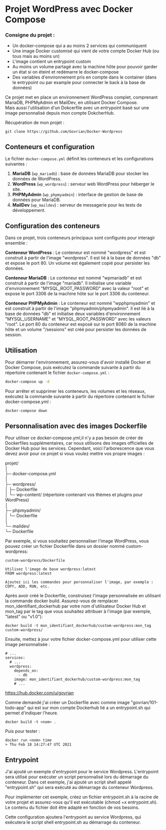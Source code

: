 # Projet WordPress avec Docker Compose

### Consigne du projet :

- Un docker-compose qui a au moins 2 services qui communiquent  
- Une image Docker customisé qui vient de votre compte Docker Hub (ou tous mais au moins un)  
- L'image contient un entrypoint custom  
- Au moins un volume partagé avec la machine hôte pour pouvoir garder un état si on éteint et redémarre le docker-compose  
- Des variables d'environnement pris en compte dans le container (dans le entrypoint ou par example pour connecter le back à la base de données)  
  

Ce projet met en place un environnement WordPress complet, comprenant MariaDB, PHPMyAdmin et MailDev, en utilisant Docker Compose.  
Mais aussi l'utilisation d'un Dokcerfile avec un entrypoint basé sur une image personnalisé depuis mon compte DokcherHub.
  
Récupération de mon projet : 

```
git clone https://github.com/Govrian/Docker-Wordpress
```

## Conteneurs et configuration

Le fichier `docker-compose.yml` définit les conteneurs et les configurations suivantes :

1. **MariaDB** (`wp_mariadb`) : base de données MariaDB pour stocker les données de WordPress.
2. **WordPress** (`wp_wordpress`) : serveur web WordPress pour héberger le site.
3. **PHPMyAdmin** (`wp_phpmyadmin`) : interface de gestion de base de données pour MariaDB.
4. **MailDev** (`wp_maildev`) : serveur de messagerie pour les tests de développement.

## Configuration des conteneurs
Dans ce projet, trois conteneurs principaux sont configurés pour interagir ensemble :

**Conteneur WordPress** : Le conteneur est nommé "wordpress" et est construit à partir de l'image "wordpress". Il est lié à la base de données "db" et expose le port 80. Un volume est également copié pour persister les données.

**Conteneur MariaDB** : Le conteneur est nommé "wpmariadb" et est construit à partir de l'image "mariadb". Il initialise une variable d'environnement "MYSQL_ROOT_PASSWORD" avec la valeur "root" et expose le port 3306 de la machine hôte sur le port 3306 du conteneur.

**Conteneur PHPMyAdmin** : Le conteneur est nommé "wpphpmyadmin" et est construit à partir de l'image "phpmyadmin/phpmyadmin". Il est lié à la base de données "db" et initialise deux variables d'environnement "MYSQL_USERNAME" et "MYSQL_ROOT_PASSWORD" avec les valeurs "root". Le port 80 du conteneur est exposé sur le port 8080 de la machine hôte et un volume "/sessions" est créé pour persister les données de session.

## Utilisation

Pour démarrer l'environnement, assurez-vous d'avoir installé Docker et Docker Compose, puis exécutez la commande suivante à partir du répertoire contenant le fichier `docker-compose.yml` :

```bash
docker-compose up -d
```

Pour arrêter et supprimer les conteneurs, les volumes et les réseaux, exécutez la commande suivante à partir du répertoire contenant le fichier docker-compose.yml :

```bash
docker-compose down
```

## Personnalisation avec des images Dockerfile


Pour utiliser ce docker-compose.yml,il n'y a pas besoin de créer de Dockerfiles supplémentaires, car nous utilisons des images officielles de Docker Hub pour les services. Cependant, voici l'arborescence que vous devez avoir pour ce projet si vous voulez mettre vos propre images :

projet/  
│  
├─ docker-compose.yml  
│  
├─ wordpress/  
│   ├─ Dockerfile  
│   └─ wp-content/ (répertoire contenant vos thèmes et plugins pour WordPress)  
│  
├─ phpmyadmin/  
│   └─ Dockerfile  
│  
└─ maildev/  
    └─ Dockerfile  


Par exemple, si vous souhaitez personnaliser l'image WordPress, vous pouvez créer un fichier Dockerfile dans un dossier nommé custom-wordpress:
```
custom-wordpress/Dockerfile  

Utilisez l'image de base wordpress:latest  
FROM wordpress:latest  
  
Ajoutez ici les commandes pour personnaliser l'image, par exemple :  
COPY, ADD, RUN, etc.  
```

Après avoir créé le Dockerfile, construisez l'image personnalisée en utilisant la commande docker build. Assurez-vous de remplacer mon_identifiant_dockerhub par votre nom d'utilisateur Docker Hub et mon_tag par le tag que vous souhaitez attribuer à l'image (par exemple, "latest" ou "v1.0"):

```
docker build -t mon_identifiant_dockerhub/custom-wordpress:mon_tag custom-wordpress/
```

Ensuite, mettez à jour votre fichier docker-compose.yml pour utiliser cette image personnalisée :

```
# ...  
services:  
  # ...  
  wordpress:  
    depends_on:  
      - db  
    image: mon_identifiant_dockerhub/custom-wordpress:mon_tag  
    # ...  
```

https://hub.docker.com/u/govrian


Comme demandé j'ai créer un Dockerfile avec comme image "govrian/101-todo-app" qui est sur mon compte Dockerhub lié a un entrypoint.sh qui permet d'indiquer l'heure.  

```
docker build -t <nom> .
```
Puis pour tester :  

```
docker run <nom> time  
> Thu Feb 18 14:27:47 UTC 2021  
```

## Entrypoint

J'ai ajouté un exemple d'entrypoint pour le service Wordpress. L'entrypoint sera utilisé pour exécuter un script personnalisé lors du démarrage du conteneur. Dans cet exemple, j'ai ajouté un script shell appelé "entrypoint.sh" qui sera exécuté au démarrage du conteneur Wordpress.  
  
Pour implémenter cet exemple, créez un fichier entrypoint.sh à la racine de votre projet et assurez-vous qu'il est exécutable (chmod +x entrypoint.sh). Le contenu du fichier doit être adapté en fonction de vos besoins.  

Cette configuration ajoutera l'entrypoint au service Wordpress, qui exécutera le script shell entrypoint.sh au démarrage du conteneur.
